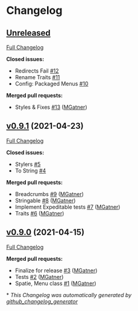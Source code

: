 # Changelog

## [Unreleased](https://github.com/tattersoftware/codeigniter4-menus/tree/HEAD)

[Full Changelog](https://github.com/tattersoftware/codeigniter4-menus/compare/v0.9.1...HEAD)

**Closed issues:**

- Redirects Fail [\#12](https://github.com/tattersoftware/codeigniter4-menus/issues/12)
- Rename Traits [\#11](https://github.com/tattersoftware/codeigniter4-menus/issues/11)
- Config: Packaged Menus [\#10](https://github.com/tattersoftware/codeigniter4-menus/issues/10)

**Merged pull requests:**

- Styles & Fixes [\#13](https://github.com/tattersoftware/codeigniter4-menus/pull/13) ([MGatner](https://github.com/MGatner))

## [v0.9.1](https://github.com/tattersoftware/codeigniter4-menus/tree/v0.9.1) (2021-04-23)

[Full Changelog](https://github.com/tattersoftware/codeigniter4-menus/compare/v0.9.0...v0.9.1)

**Closed issues:**

- Stylers [\#5](https://github.com/tattersoftware/codeigniter4-menus/issues/5)
- To String [\#4](https://github.com/tattersoftware/codeigniter4-menus/issues/4)

**Merged pull requests:**

- Breadcrumbs [\#9](https://github.com/tattersoftware/codeigniter4-menus/pull/9) ([MGatner](https://github.com/MGatner))
- Stringable [\#8](https://github.com/tattersoftware/codeigniter4-menus/pull/8) ([MGatner](https://github.com/MGatner))
- Implement Expeditable tests [\#7](https://github.com/tattersoftware/codeigniter4-menus/pull/7) ([MGatner](https://github.com/MGatner))
- Traits [\#6](https://github.com/tattersoftware/codeigniter4-menus/pull/6) ([MGatner](https://github.com/MGatner))

## [v0.9.0](https://github.com/tattersoftware/codeigniter4-menus/tree/v0.9.0) (2021-04-15)

[Full Changelog](https://github.com/tattersoftware/codeigniter4-menus/compare/f1ff4dde50a21223b9b4f6c6bd2ec1037bbc32b2...v0.9.0)

**Merged pull requests:**

- Finalize for release [\#3](https://github.com/tattersoftware/codeigniter4-menus/pull/3) ([MGatner](https://github.com/MGatner))
- Tests [\#2](https://github.com/tattersoftware/codeigniter4-menus/pull/2) ([MGatner](https://github.com/MGatner))
- Spatie, Menu class [\#1](https://github.com/tattersoftware/codeigniter4-menus/pull/1) ([MGatner](https://github.com/MGatner))



\* *This Changelog was automatically generated by [github_changelog_generator](https://github.com/github-changelog-generator/github-changelog-generator)*
